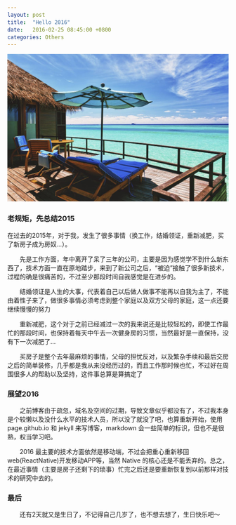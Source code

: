 ```yaml
---
layout: post
title:  "Hello 2016"
date:   2016-02-25 08:45:00 +0800
categories: Others
---
```

![Hello_2016](/assets/images/2016-02-25/hello_2016.jpg)

### 老规矩，先总结2015 ###
<p>在过去的2015年，对于我，发生了很多事情（换工作，结婚领证，重新减肥，买了新房子成为房奴...）。</p>
<p>&emsp;&emsp;先是工作方面，年中离开了呆了三年的公司，主要是因为感觉学不到什么新东西了，技术方面一直在原地踏步，来到了新公司之后，“被迫”接触了很多新技术，过程的确是很痛苦的，不过至少那段时间自我感觉是在进步的。</p>
<p>&emsp;&emsp;结婚领证是人生的大事，代表着自己以后做人做事不能再以自我为主了，不能由着性子来了，做很多事情必须考虑到整个家庭以及双方父母的家庭，这一点还要继续慢慢的努力</p>
<p>&emsp;&emsp;重新减肥，这个对于之前已经减过一次的我来说还是比较轻松的，即使工作最忙的那段时间，也保持着每天中午去一次健身房的习惯，当然最好是一直保持，没有下一次减肥了...</p>
<p>&emsp;&emsp;买房子是整个去年最麻烦的事情，父母的担忧反对，以及繁杂手续和最后交房之后的简单装修，几乎都是我从来没经历过的，而且工作那时候也忙，不过好在周围很多人的帮助以及坚持，这件事总算是算搞定了</p>

### 展望2016 ###
<p>&emsp;&emsp;之前博客由于疏忽，域名及空间的过期，导致文章似乎都没有了，不过我本身是个较懒以及没什么水平的技术人员，所以没了就没了吧，也算重新开始，使用page.github.io 和 jekyll 来写博客，markdown 会一些简单的标识，但也不是很熟，权当学习吧。</p>
<p>&emsp;&emsp;2016 最主要的技术方面依然是移动端，不过会把重心重新移回web(ReactNative)开发移动APP等，当然 Native 的核心还是不能丢弃的。总之，在最近事情（主要是房子还剩下的琐事）忙完之后还是要重新恢复到以前那样对技术的研究中去的。</p>

### 最后 ###
<p>&emsp;&emsp;还有2天就又是生日了，不记得自己几岁了，也不想去想了，生日快乐吧～</p>